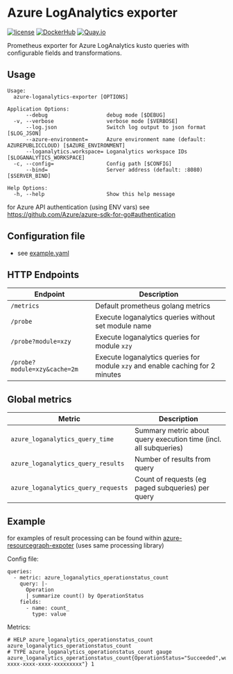 Azure LogAnalytics exporter
============================

[![license](https://img.shields.io/github/license/webdevops/azure-loganalytics-exporter.svg)](https://github.com/webdevops/azure-loganalytics-exporter/blob/master/LICENSE)
[![DockerHub](https://img.shields.io/badge/DockerHub-webdevops%2Fazure--loganalytics--exporter-blue)](https://hub.docker.com/r/webdevops/azure-loganalytics-exporter/)
[![Quay.io](https://img.shields.io/badge/Quay.io-webdevops%2Fazure--loganalytics--exporter-blue)](https://quay.io/repository/webdevops/azure-loganalytics-exporter)

Prometheus exporter for Azure LogAnalytics kusto queries with configurable fields and transformations.

Usage
-----

```
Usage:
  azure-loganalytics-exporter [OPTIONS]

Application Options:
      --debug                   debug mode [$DEBUG]
  -v, --verbose                 verbose mode [$VERBOSE]
      --log.json                Switch log output to json format [$LOG_JSON]
      --azure-environment=      Azure environment name (default: AZUREPUBLICCLOUD) [$AZURE_ENVIRONMENT]
      --loganalytics.workspace= Loganalytics workspace IDs [$LOGANALYTICS_WORKSPACE]
  -c, --config=                 Config path [$CONFIG]
      --bind=                   Server address (default: :8080) [$SERVER_BIND]

Help Options:
  -h, --help                    Show this help message
```

for Azure API authentication (using ENV vars) see https://github.com/Azure/azure-sdk-for-go#authentication

Configuration file
------------------

* see [example.yaml](example.yaml)

HTTP Endpoints
--------------

| Endpoint                       | Description                                                                         |
|--------------------------------|-------------------------------------------------------------------------------------|
| `/metrics`                     | Default prometheus golang metrics                                                   |
| `/probe`                       | Execute loganalytics queries without set module name                               |
| `/probe?module=xzy`            | Execute loganalytics queries for module `xzy`                                      |
| `/probe?module=xzy&cache=2m`   | Execute loganalytics queries for module `xzy` and enable caching for 2 minutes     |

Global metrics
--------------

| Metric                               | Description                                                                    |
|--------------------------------------|--------------------------------------------------------------------------------|
| `azure_loganalytics_query_time`      | Summary metric about query execution time (incl. all subqueries)               |
| `azure_loganalytics_query_results`   | Number of results from query                                                   |
| `azure_loganalytics_query_requests`  | Count of requests (eg paged subqueries) per query                              |


Example
-------

for examples of result processing can be found within [azure-resourcegraph-expoter](https://github.com/webdevops/azure-resourcegraph-exporter) (uses same processing library)

Config file:
```
queries:
  - metric: azure_loganalytics_operationstatus_count
    query: |-
      Operation
      | summarize count() by OperationStatus
    fields:
      - name: count_
        type: value

```

Metrics:
```
# HELP azure_loganalytics_operationstatus_count azure_loganalytics_operationstatus_count
# TYPE azure_loganalytics_operationstatus_count gauge
azure_loganalytics_operationstatus_count{OperationStatus="Succeeded",workspaceId="xxxxx-xxxx-xxxx-xxxx-xxxxxxxxx"} 1
```
